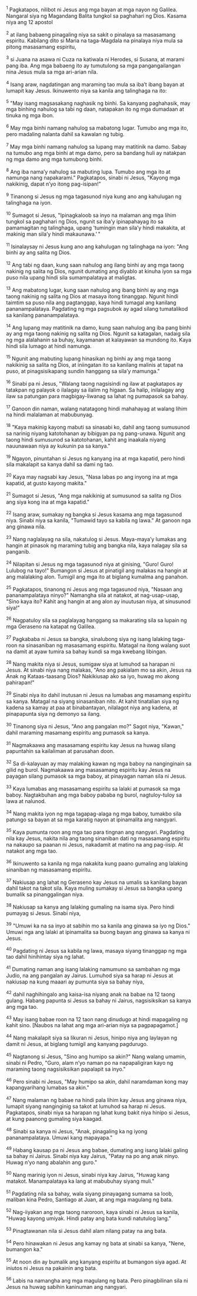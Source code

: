 <sup>1</sup>
Pagkatapos, nilibot ni Jesus ang mga bayan at mga nayon ng Galilea. Nangaral siya ng Magandang Balita tungkol sa paghahari ng Dios. Kasama niya ang 12 apostol 

<sup>2</sup>
at ilang babaeng pinagaling niya sa sakit o pinalaya sa masasamang espiritu. Kabilang dito si Maria na taga-Magdala na pinalaya niya mula sa pitong masasamang espiritu, 

<sup>3</sup>
si Juana na asawa ni Cuza na katiwala ni Herodes, si Susana, at marami pang iba. Ang mga babaeng ito ay tumutulong sa mga pangangailangan nina Jesus mula sa mga ari-arian nila.

<sup>4</sup>
Isang araw, nagdatingan ang maraming tao mula sa ibaʼt ibang bayan at lumapit kay Jesus. Ikinuwento niya sa kanila ang talinghaga na ito: 

<sup>5</sup>
"May isang magsasakang naghasik ng binhi. Sa kanyang paghahasik, may mga binhing nahulog sa tabi ng daan, natapakan ito ng mga dumadaan at tinuka ng mga ibon. 

<sup>6</sup>
May mga binhi namang nahulog sa mabatong lugar. Tumubo ang mga ito, pero madaling nalanta dahil sa kawalan ng tubig. 

<sup>7</sup>
May mga binhi namang nahulog sa lupang may matitinik na damo. Sabay na tumubo ang mga binhi at mga damo, pero sa bandang huli ay natakpan ng mga damo ang mga tumubong binhi. 

<sup>8</sup>
Ang iba namaʼy nahulog sa mabuting lupa. Tumubo ang mga ito at namunga nang napakarami." Pagkatapos, sinabi ni Jesus, "Kayong mga nakikinig, dapat nʼyo itong pag-isipan!" 

<sup>9</sup>
Tinanong si Jesus ng mga tagasunod niya kung ano ang kahulugan ng talinghaga na iyon. 

<sup>10</sup>
Sumagot si Jesus, "Ipinagkaloob sa inyo na malaman ang mga lihim tungkol sa paghahari ng Dios, ngunit sa ibaʼy ipinapahayag ito sa pamamagitan ng talinghaga, upang 'tumingin man silaʼy hindi makakita, at makinig man silaʼy hindi makaunawa.' " 

<sup>11</sup>
Isinalaysay ni Jesus kung ano ang kahulugan ng talinghaga na iyon: "Ang binhi ay ang salita ng Dios. 

<sup>12</sup>
Ang tabi ng daan, kung saan nahulog ang ilang binhi ay ang mga taong nakinig ng salita ng Dios, ngunit dumating ang diyablo at kinuha iyon sa mga puso nila upang hindi sila sumampalataya at maligtas. 

<sup>13</sup>
Ang mabatong lugar, kung saan nahulog ang ibang binhi ay ang mga taong nakinig ng salita ng Dios at masaya itong tinanggap. Ngunit hindi taimtim sa puso nila ang pagtanggap, kaya hindi tumagal ang kanilang pananampalataya. Pagdating ng mga pagsubok ay agad silang tumatalikod sa kanilang pananampalataya. 

<sup>14</sup>
Ang lupang may matitinik na damo, kung saan nahulog ang iba pang binhi ay ang mga taong nakinig ng salita ng Dios. Ngunit sa katagalan, nadaig sila ng mga alalahanin sa buhay, kayamanan at kalayawan sa mundong ito. Kaya hindi sila lumago at hindi namunga. 

<sup>15</sup>
Ngunit ang mabuting lupang hinasikan ng binhi ay ang mga taong nakikinig sa salita ng Dios, at iniingatan ito sa kanilang malinis at tapat na puso, at pinagsisikapang sundin hanggang sa silaʼy mamunga." 

<sup>16</sup>
Sinabi pa ni Jesus, "Walang taong nagsisindi ng ilaw at pagkatapos ay tatakpan ng palayok o ilalagay sa ilalim ng higaan. Sa halip, inilalagay ang ilaw sa patungan para magbigay-liwanag sa lahat ng pumapasok sa bahay. 

<sup>17</sup>
Ganoon din naman, walang natatagong hindi mahahayag at walang lihim na hindi malalaman at mabubunyag. 

<sup>18</sup>
"Kaya makinig kayong mabuti sa sinasabi ko, dahil ang taong sumusunod sa narinig niyang katotohanan ay bibigyan pa ng pang-unawa. Ngunit ang taong hindi sumusunod sa katotohanan, kahit ang inaakala niyang nauunawaan niya ay kukunin pa sa kanya." 

<sup>19</sup>
Ngayon, pinuntahan si Jesus ng kanyang ina at mga kapatid, pero hindi sila makalapit sa kanya dahil sa dami ng tao. 

<sup>20</sup>
Kaya may nagsabi kay Jesus, "Nasa labas po ang inyong ina at mga kapatid, at gusto kayong makita." 

<sup>21</sup>
Sumagot si Jesus, "Ang mga nakikinig at sumusunod sa salita ng Dios ang siya kong ina at mga kapatid." 

<sup>22</sup>
Isang araw, sumakay ng bangka si Jesus kasama ang mga tagasunod niya. Sinabi niya sa kanila, "Tumawid tayo sa kabila ng lawa." At ganoon nga ang ginawa nila. 

<sup>23</sup>
Nang naglalayag na sila, nakatulog si Jesus. Maya-mayaʼy lumakas ang hangin at pinasok ng maraming tubig ang bangka nila, kaya nalagay sila sa panganib. 

<sup>24</sup>
Nilapitan si Jesus ng mga tagasunod niya at ginising, "Guro! Guro! Lulubog na tayo!" Bumangon si Jesus at pinatigil ang malakas na hangin at ang malalaking alon. Tumigil ang mga ito at biglang kumalma ang panahon. 

<sup>25</sup>
Pagkatapos, tinanong ni Jesus ang mga tagasunod niya, "Nasaan ang pananampalataya ninyo?" Namangha sila at natakot, at nag-usap-usap, "Sino kaya ito? Kahit ang hangin at ang alon ay inuutusan niya, at sinusunod siya!" 

<sup>26</sup>
Nagpatuloy sila sa paglalayag hanggang sa makarating sila sa lupain ng mga Geraseno na katapat ng Galilea. 

<sup>27</sup>
Pagkababa ni Jesus sa bangka, sinalubong siya ng isang lalaking taga-roon na sinasaniban ng masasamang espiritu. Matagal na itong walang suot na damit at ayaw tumira sa bahay kundi sa mga kwebang libingan. 

<sup>28</sup>
Nang makita niya si Jesus, sumigaw siya at lumuhod sa harapan ni Jesus. At sinabi niya nang malakas, "Ano ang pakialam mo sa akin, Jesus na Anak ng Kataas-taasang Dios? Nakikiusap ako sa iyo, huwag mo akong pahirapan!" 

<sup>29</sup>
Sinabi niya ito dahil inutusan ni Jesus na lumabas ang masamang espiritu sa kanya. Matagal na siyang sinasaniban nito. At kahit tinatalian siya ng kadena sa kamay at paa at binabantayan, nilalagot niya ang kadena, at pinapapunta siya ng demonyo sa ilang. 

<sup>30</sup>
Tinanong siya ni Jesus, "Ano ang pangalan mo?" Sagot niya, "Kawan," dahil maraming masamang espiritu ang pumasok sa kanya. 

<sup>31</sup>
Nagmakaawa ang masasamang espiritu kay Jesus na huwag silang papuntahin sa kailaliman at parusahan doon. 

<sup>32</sup>
Sa di-kalayuan ay may malaking kawan ng mga baboy na nanginginain sa gilid ng burol. Nagmakaawa ang masasamang espiritu kay Jesus na payagan silang pumasok sa mga baboy, at pinayagan naman sila ni Jesus. 

<sup>33</sup>
Kaya lumabas ang masasamang espiritu sa lalaki at pumasok sa mga baboy. Nagtakbuhan ang mga baboy pababa ng burol, nagtuloy-tuloy sa lawa at nalunod. 

<sup>34</sup>
Nang makita iyon ng mga tagapag-alaga ng mga baboy, tumakbo sila patungo sa bayan at sa mga karatig nayon at ipinamalita ang nangyari. 

<sup>35</sup>
Kaya pumunta roon ang mga tao para tingnan ang nangyari. Pagdating nila kay Jesus, nakita nila ang taong sinaniban dati ng masasamang espiritu na nakaupo sa paanan ni Jesus, nakadamit at matino na ang pag-iisip. At natakot ang mga tao. 

<sup>36</sup>
Ikinuwento sa kanila ng mga nakakita kung paano gumaling ang lalaking sinaniban ng masasamang espiritu. 

<sup>37</sup>
Nakiusap ang lahat ng Geraseno kay Jesus na umalis sa kanilang bayan dahil takot na takot sila. Kaya muling sumakay si Jesus sa bangka upang bumalik sa pinanggalingan niya. 

<sup>38</sup>
Nakiusap sa kanya ang lalaking gumaling na isama siya. Pero hindi pumayag si Jesus. Sinabi niya, 

<sup>39</sup>
"Umuwi ka na sa inyo at sabihin mo sa kanila ang ginawa sa iyo ng Dios." Umuwi nga ang lalaki at ipinamalita sa buong bayan ang ginawa sa kanya ni Jesus.

<sup>40</sup>
Pagdating ni Jesus sa kabila ng lawa, masaya siyang tinanggap ng mga tao dahil hinihintay siya ng lahat. 

<sup>41</sup>
Dumating naman ang isang lalaking namumuno sa sambahan ng mga Judio, na ang pangalan ay Jairus. Lumuhod siya sa harap ni Jesus at nakiusap na kung maaari ay pumunta siya sa bahay niya, 

<sup>42</sup>
dahil naghihingalo ang kaisa-isa niyang anak na babae na 12 taong gulang. Habang papunta si Jesus sa bahay ni Jairus, nagsisiksikan sa kanya ang mga tao. 

<sup>43</sup>
May isang babae roon na 12 taon nang dinudugo at hindi mapagaling ng kahit sino. [Naubos na lahat ang mga ari-arian niya sa pagpapagamot.] 

<sup>44</sup>
Nang makalapit siya sa likuran ni Jesus, hinipo niya ang laylayan ng damit ni Jesus, at biglang tumigil ang kanyang pagdurugo. 

<sup>45</sup>
Nagtanong si Jesus, "Sino ang humipo sa akin?" Nang walang umamin, sinabi ni Pedro, "Guro, alam nʼyo naman po na napapaligiran kayo ng maraming taong nagsisiksikan papalapit sa inyo." 

<sup>46</sup>
Pero sinabi ni Jesus, "May humipo sa akin, dahil naramdaman kong may kapangyarihang lumabas sa akin." 

<sup>47</sup>
Nang malaman ng babae na hindi pala lihim kay Jesus ang ginawa niya, lumapit siyang nanginginig sa takot at lumuhod sa harap ni Jesus. Pagkatapos, sinabi niya sa harapan ng lahat kung bakit niya hinipo si Jesus, at kung paanong gumaling siya kaagad. 

<sup>48</sup>
Sinabi sa kanya ni Jesus, "Anak, pinagaling ka ng iyong pananampalataya. Umuwi kang mapayapa." 

<sup>49</sup>
Habang kausap pa ni Jesus ang babae, dumating ang isang lalaki galing sa bahay ni Jairus. Sinabi niya kay Jairus, "Patay na po ang anak ninyo. Huwag nʼyo nang abalahin ang guro." 

<sup>50</sup>
Nang marinig iyon ni Jesus, sinabi niya kay Jairus, "Huwag kang matakot. Manampalataya ka lang at mabubuhay siyang muli." 

<sup>51</sup>
Pagdating nila sa bahay, wala siyang pinayagang sumama sa loob, maliban kina Pedro, Santiago at Juan, at ang mga magulang ng bata. 

<sup>52</sup>
Nag-iiyakan ang mga taong naroroon, kaya sinabi ni Jesus sa kanila, "Huwag kayong umiyak. Hindi patay ang bata kundi natutulog lang." 

<sup>53</sup>
Pinagtawanan nila si Jesus dahil alam nilang patay na ang bata. 

<sup>54</sup>
Pero hinawakan ni Jesus ang kamay ng bata at sinabi sa kanya, "Nene, bumangon ka." 

<sup>55</sup>
At noon din ay bumalik ang kanyang espiritu at bumangon siya agad. At iniutos ni Jesus na pakainin ang bata. 

<sup>56</sup>
Labis na namangha ang mga magulang ng bata. Pero pinagbilinan sila ni Jesus na huwag sabihin kaninuman ang nangyari.